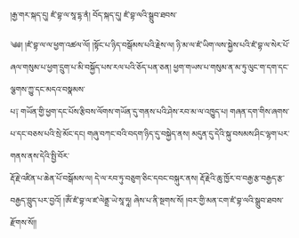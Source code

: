 ﻿  
།རྒྱ་གར་སྐད་དུ། ཛཾ་བྷ་ལ་སཱ་དྷ་ནཾ། བོད་སྐད་དུ། ཛཾ་བྷ་ལའི་སྒྲུབ་ཐབས་  
  
༄༅། །ཛཾ་བྷ་ལ་ལ་ཕྱག་འཚལ་ལོ། །སྟོང་པ་ཉིད་བསྒོམས་པའི་རྗེས་ལ། ཉི་མ་ལ་ཛཾ་ཡིག་ལས་སྐྱེས་པའི་ཛཾ་བྷ་ལ་སེར་པོ་ཞལ་གསུམ་པ་ཕྱག་དྲུག་པ་མི་བསྐྱོད་པས་རལ་པའི་ཅོད་པན་ཅན། ཕྱག་གཡས་པ་གསུམ་ན་མ་ཏུ་ལུང་ག་དག་དང་ལྕགས་ཀྱུ་དང་མདའ་བསྣམས་  
པ༑ གཡོན་གྱི་ཕྱག་དང་པོས་རྩིབས་ལོགས་གཡོན་དུ་གནས་པའི་ཤེས་རབ་མ་ལ་འཁྱུད་པ། གཞན་དག་གིས་ཞགས་པ་དང་བཅས་པའི་སྲེ་མོང་དང། གཞུ་བཀང་བའི་བདག་ཉིད་དུ་བསྐྱེད་ནས། མདུན་དུ་དེའི་སྐུ་བསམས་ཤིང་ལྷག་པར་གནས་ནས་དེའི་སྤྱི་བོར་  
རྡོ་རྗེ་འཛིན་པ་ཆེན་པོ་བསྒོམས་ལ། དེ་ལ་རབ་ཏུ་བཅུག་ཅིང་དབང་བསྐུར་ནས། རྡོ་རྗེའི་ཆུ་ཁྱོར་བ་བརྒྱ་རྩ་བརྒྱད་རྩ་བརྒྱད་བླུད་པར་བྱའོ། །ཨོཾ་ཛཾ་བྷ་ལ་ཛ་ལེནྡྲ་ཡེ་སཱ་ཧཱ། ཞེས་པ་ནི་སྔགས་སོ། །བར་གྱི་མན་ངག་ཛཾ་བྷ་ལའི་སྒྲུབ་ཐབས་རྫོགས་སོ།།  
  
  
